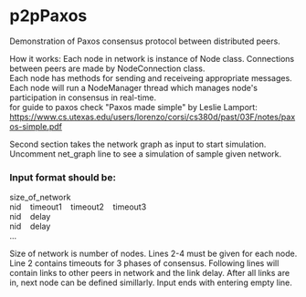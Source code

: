 # p2pPaxos
Demonstration of Paxos consensus protocol between distributed peers.

How it works:
Each node in network is instance of Node class. Connections between peers are made by NodeConnection class.  
Each node has methods for sending and receiveing appropriate messages. Each node will run a NodeManager thread which manages node's participation in consensus in real-time.  
for guide to paxos check "Paxos made simple" by Leslie Lamport:  
https://www.cs.utexas.edu/users/lorenzo/corsi/cs380d/past/03F/notes/paxos-simple.pdf

Second section takes the network graph as input to start simulation. Uncomment net_graph line to see a simulation of sample given network.

### Input format should be:

size_of_network  
nid &nbsp;&nbsp; timeout1 &nbsp;&nbsp; timeout2 &nbsp;&nbsp; timeout3   
nid &nbsp;&nbsp; delay   
nid &nbsp;&nbsp; delay   
...

Size of network is number of nodes. Lines 2-4 must be given for each node. Line 2 contains timeouts for 3 phases of consensus. Following lines will contain links to other peers in network and the link delay. After all links are in, next node can be defined simillarly. Input ends with entering empty line.

